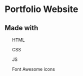 # Portfolio Website

## Made with 
<ul>HTML</ul>
<ul>CSS</ul>
<ul>JS</ul>
<ul>Font Awesome icons</ul>
